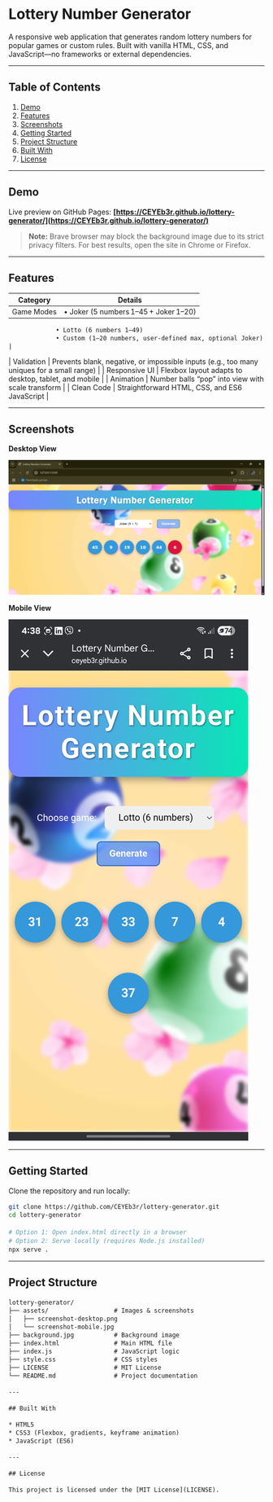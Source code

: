 # Lottery Number Generator

A responsive web application that generates random lottery numbers for popular games or custom rules. Built with vanilla HTML, CSS, and JavaScript—no frameworks or external dependencies.

---

## Table of Contents

1. [Demo](#demo)
2. [Features](#features)
3. [Screenshots](#screenshots)
4. [Getting Started](#getting-started)
5. [Project Structure](#project-structure)
6. [Built With](#built-with)
7. [License](#license)

---

## Demo

Live preview on GitHub Pages:
**[https://CEYEb3r.github.io/lottery-generator/](https://CEYEb3r.github.io/lottery-generator/)**

> **Note:** Brave browser may block the background image due to its strict privacy filters.
> For best results, open the site in Chrome or Firefox.

---

## Features

| Category   | Details                               |
| ---------- | ------------------------------------- |
| Game Modes | • Joker (5 numbers 1–45 + Joker 1–20) |

```
             • Lotto (6 numbers 1–49)  
             • Custom (1–20 numbers, user‑defined max, optional Joker) |
```

\| Validation     | Prevents blank, negative, or impossible inputs (e.g., too many uniques for a small range)                   |
\| Responsive UI  | Flexbox layout adapts to desktop, tablet, and mobile                                                        |
\| Animation      | Number balls “pop” into view with scale transform                                                           |
\| Clean Code     | Straightforward HTML, CSS, and ES6 JavaScript                                                               |

---

## Screenshots

**Desktop View**

![Desktop Screenshot](assets/screenshot-desktop.png)

**Mobile View**

![Mobile Screenshot](assets/screenshot-mobile.jpg)

---

## Getting Started

Clone the repository and run locally:

```bash
git clone https://github.com/CEYEb3r/lottery-generator.git
cd lottery-generator

# Option 1: Open index.html directly in a browser
# Option 2: Serve locally (requires Node.js installed)
npx serve .
```

---

## Project Structure

```
lottery-generator/
├── assets/                  # Images & screenshots
│   ├── screenshot-desktop.png
│   └── screenshot-mobile.jpg
├── background.jpg           # Background image
├── index.html               # Main HTML file
├── index.js                 # JavaScript logic
├── style.css                # CSS styles
├── LICENSE                  # MIT License
└── README.md                # Project documentation

---

## Built With

* HTML5
* CSS3 (Flexbox, gradients, keyframe animation)
* JavaScript (ES6)

---

## License

This project is licensed under the [MIT License](LICENSE).
